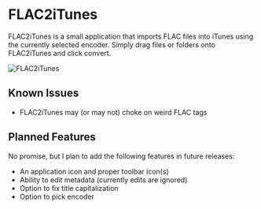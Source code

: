FLAC2iTunes
===========

FLAC2iTunes is a small application that imports FLAC files into iTunes using the currently selected encoder. Simply drag files or folders onto FLAC2iTunes and click convert.

![FLAC2iTunes](http://f.cl.ly/items/2A150b2b3h0T2T3F1x09/FLAC2iTunes-0.1.7.png)

Known Issues
------------

* FLAC2iTunes may (or may not) choke on weird FLAC tags

Planned Features
----------------

No promise, but I plan to add the following features in future releases:

* An application icon and proper toolbar icon(s)
* Ability to edit metadata (currently edits are ignored)
* Option to fix title capitalization
* Option to pick encoder
